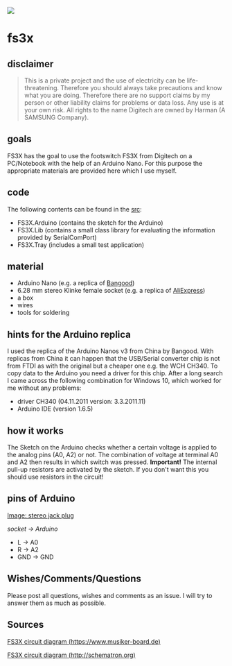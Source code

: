 [![](ttps://github.com/lutz/fs3x/blob/master/docs/images/german.png)](https://github.com/lutz/fs3x/blob/master/README.md)

# fs3x

## disclaimer

> This is a private project and the use of electricity can be life-threatening. Therefore you should always take precautions and know what you are doing. Therefore there are no support claims by my person or other liability claims for problems or data loss. Any use is at your own risk. All rights to the name Digitech are owned by Harman (A SAMSUNG Company).

## goals

FS3X has the goal to use the footswitch FS3X from Digitech on a PC/Notebook with the help of an Arduino Nano. For this purpose the appropriate materials are provided here which I use myself.

## code

The following contents can be found in the [src](https://github.com/lutz/fs3x/tree/master/src):

- FS3X.Arduino (contains the sketch for the Arduino)
- FS3X.Lib (contains a small class library for evaluating the information provided by SerialComPort)
- FS3X.Tray (includes a small test application)

## material

- Arduino Nano (e.g. a replica of [Bangood](https://www.banggood.com/3Pcs-ATmega328P-Nano-V3-Controller-Board-Compatible-Arduino-Improved-Version-p-983486.html))
- 6.28 mm stereo Klinke female socket (e.g. a replica of [AliExpress](https://de.aliexpress.com/item/32767247005.html?spm=a2g0s.9042311.0.0.42014c4dqhtAB3))
- a box
- wires
- tools for soldering

## hints for the Arduino replica
I used the replica of the Arduino Nanos v3 from China by Bangood. With replicas from China it can happen that the USB/Serial converter chip is not from FTDI as with the original but a cheaper one e.g. the WCH CH340. To copy data to the Arduino you need a driver for this chip. After a long search I came across the following combination for Windows 10, which worked for me without any problems:
- driver CH340 (04.11.2011 version: 3.3.2011.11)
- Arduino IDE (version 1.6.5)

## how it works

The Sketch on the Arduino checks whether a certain voltage is applied to the analog pins (A0, A2) or not. The combination of voltage at terminal A0 and A2 then results in which switch was pressed. __Important!__ The internal pull-up resistors are activated by the sketch. If you don't want this you should use resistors in the circuit! 

## pins of Arduino

[Image: stereo jack plug](https://de.wikipedia.org/wiki/Klinkenstecker#/media/Datei:3.5mm_jack_plug_3_norm.svg)

_socket -> Arduino_
- L -> A0 
- R -> A2
- GND -> GND

## Wishes/Comments/Questions
Please post all questions, wishes and comments as an issue. I will try to answer them as much as possible.

## Sources

[FS3X circuit diagram (https://www.musiker-board.de)](https://www.musiker-board.de/threads/fs113x-behringer-fs112-goes-fs3x.486045/) 

[FS3X circuit diagram (http://schematron.org)](http://schematron.org/digitech-fs3x-wiring-diagram.html)
